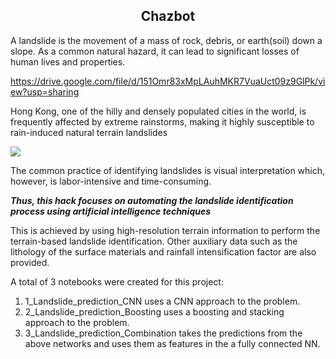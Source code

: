 <h2><center>Chazbot</h2></center>

A landslide is the movement of a mass of rock, debris, or earth(soil) down a slope. As a common natural hazard, it can lead to significant losses of human lives and properties.

https://drive.google.com/file/d/151Omr83xMpLAuhMKR7VuaUct09z9GlPk/view?usp=sharing

Hong Kong, one of the hilly and densely populated cities in the world, is frequently affected by extreme rainstorms, making it highly susceptible to rain-induced natural terrain landslides

<img src = "https://drive.google.com/file/d/1YMNwq3sM4q0WbJ0pElrtwHjO6-KDnbKj/view?usp=sharing">

The common practice of identifying landslides is visual interpretation which, however, is labor-intensive and time-consuming.

***Thus, this hack focuses on automating the landslide identification process using artificial intelligence techniques***

This is achieved by using high-resolution terrain information to perform the terrain-based landslide identification. Other auxiliary data such as the lithology of the surface materials and rainfall intensification factor are also provided.

A total of 3 notebooks were created for this project:
1. 1_Landslide_prediction_CNN uses a CNN approach to the problem.
2. 2_Landslide_prediction_Boosting uses a boosting and stacking approach to the problem.
3. 3_Landslide_prediction_Combination takes the predictions from the above networks and uses them as features in the a fully connected NN.
